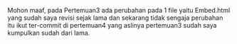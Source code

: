 Mohon maaf, pada Pertemuan3 ada perubahan pada 1 file yaitu Embed.html yang sudah saya revisi sejak lama dan sekarang tidak sengaja perubahan itu ikut ter-commit di pertemuan4 yang aslinya pertemuan3 sudah saya kumpulkan sudah dari lama.
